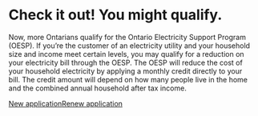 <style>
  .hero { width: 100%;
  }
  .message {max-width: 1120px; margin: auto; padding: 2%;}

  @media (min-width: 1120px) {
    .hero { width: 100%;
      background-image: url("/assets/imgs/hero-background.png");
      background-size: contain;
      background-repeat: no-repeat;
      background-position: right;
    }
    .message {max-width: 1120px; margin: auto; padding: 0;}
    .message h1 {
      font-size: 33px;
      max-width: 60%;
    }
    .message p {
      font-size: 1.25rem;
      max-width: 45%;
    }
  }
  
</style>
<div class="hero">
<div class="message">


# Check it out! You might qualify.

Now, more Ontarians qualify for the Ontario Electricity Support Program (OESP). If you’re the customer of an electricity utility and your household size and income meet certain levels, you may qualify for a reduction on your electricity bill through the OESP. The OESP will reduce the cost of your household electricity by applying a monthly credit directly to your bill. The credit amount will depend on how many people live in the home and the combined annual household after tax income.

<a href="/newapp" class="ontario-button ontario-button--primary">New application</a><a href="/renewapp" class="ontario-button ontario-button--primary">Renew application</a>
</div>
</div>